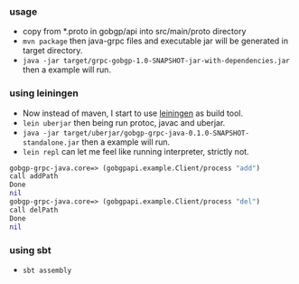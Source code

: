 ### usage

- copy from *.proto in gobgp/api into src/main/proto directory
- `mvn package` then java-grpc files and executable jar will be generated in target directory.
- `java -jar target/grpc-gobgp-1.0-SNAPSHOT-jar-with-dependencies.jar` then a example will run.

### using leiningen

- Now instead of maven, I start to use [leiningen](https://leiningen.org/) as build tool.
- `lein uberjar` then being run protoc, javac and uberjar.      
- `java -jar target/uberjar/gobgp-grpc-java-0.1.0-SNAPSHOT-standalone.jar` then a example will run.
- `lein repl` can let me feel like running interpreter, strictly not.

```Clojure
gobgp-grpc-java.core=> (gobgpapi.example.Client/process "add")
call addPath
Done
nil
gobgp-grpc-java.core=> (gobgpapi.example.Client/process "del")
call delPath
Done
nil
```

### using sbt

- `sbt assembly`
